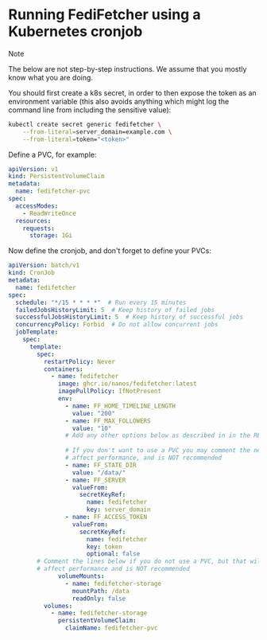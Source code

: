 # Running FediFetcher using a Kubernetes cronjob

> [!NOTE]
> 
> The below are not step-by-step instructions. We assume that you mostly know what you are doing.

You should first create a k8s secret, in order to then expose the token as an environment variable (this also avoids anything which might log the command line from including the sensitive value):

```bash
kubectl create secret generic fedifetcher \
    --from-literal=server_domain=example.com \
    --from-literal=token="<token>"
```

Define a PVC, for example:

```yaml
apiVersion: v1
kind: PersistentVolumeClaim
metadata:
  name: fedifetcher-pvc
spec:
  accessModes:
    - ReadWriteOnce
  resources:
    requests:
      storage: 1Gi
```

Now define the cronjob, and don't forget to define your PVCs:

```yaml
apiVersion: batch/v1
kind: CronJob
metadata:
  name: fedifetcher
spec:
  schedule: "*/15 * * * *"  # Run every 15 minutes
  failedJobsHistoryLimit: 5  # Keep history of failed jobs
  successfulJobsHistoryLimit: 5  # Keep history of successful jobs
  concurrencyPolicy: Forbid  # Do not allow concurrent jobs
  jobTemplate:
    spec:
      template:
        spec:
          restartPolicy: Never
          containers:
            - name: fedifetcher
              image: ghcr.io/nanos/fedifetcher:latest
              imagePullPolicy: IfNotPresent
              env:
                - name: FF_HOME_TIMELINE_LENGTH
                  value: "200"
                - name: FF_MAX_FOLLOWERS
                  value: "10"
                # Add any other options below as described in in the README.md file
    
                # If you don't want to use a PVC you may comment the next two lines, but that will significantly 
                # affect performance, and is NOT recommended
                - name: FF_STATE_DIR
                  value: "/data/"
                - name: FF_SERVER
                  valueFrom:
                    secretKeyRef:
                      name: fedifetcher
                      key: server_domain
                - name: FF_ACCESS_TOKEN
                  valueFrom:
                    secretKeyRef:
                      name: fedifetcher
                      key: token
                      optional: false
        # Comment the lines below if you do not use a PVC, but that will significantly 
        # affect performance and is NOT recommended
              volumeMounts:
                - name: fedifetcher-storage
                  mountPath: /data
                  readOnly: false 
          volumes:
            - name: fedifetcher-storage
              persistentVolumeClaim:
                claimName: fedifetcher-pvc
```

